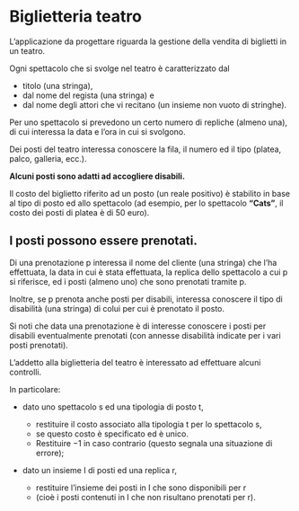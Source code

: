# Biglietteria teatro

L’applicazione da progettare riguarda la gestione della vendita di biglietti in un teatro. 
 
Ogni spettacolo che si svolge nel teatro è caratterizzato dal 
* titolo (una stringa), 
* dal nome del regista (una stringa) e 
* dal nome degli attori che vi recitano (un insieme non vuoto di stringhe). 

Per uno spettacolo si prevedono un certo numero di repliche (almeno una), di cui interessa la data e l’ora in cui si svolgono. 

Dei posti del teatro interessa conoscere la fila, il numero ed il tipo (platea, palco, galleria, ecc.). 

__Alcuni posti sono adatti ad accogliere disabili.__

Il costo del biglietto riferito ad un posto (un reale positivo) è stabilito in base al tipo di posto ed allo spettacolo 
(ad esempio, per lo spettacolo __“Cats”__, il costo dei posti di platea è di 50 euro). 

## I posti possono essere prenotati. 
Di una prenotazione p interessa il nome del cliente (una stringa) che l’ha effettuata, la data in cui è stata effettuata, la replica dello spettacolo a cui p si riferisce, ed i posti (almeno uno) che sono prenotati tramite p. 

Inoltre, se p prenota anche posti per disabili, interessa conoscere il tipo di disabilità (una stringa) di colui per cui è prenotato il posto. 

Si noti che data una prenotazione è di interesse conoscere i posti per disabili eventualmente prenotati (con annesse disabilità indicate per i vari posti prenotati).

L’addetto alla biglietteria del teatro è interessato ad effettuare alcuni controlli. 

In particolare:
* dato uno spettacolo s ed una tipologia di posto t, 
    * restituire il costo associato alla tipologia t per lo spettacolo s, 
    * se questo costo è specificato ed è unico. 
    * Restituire −1 in caso contrario (questo segnala una situazione di errore);

* dato un insieme I di posti ed una replica r, 
    * restituire l’insieme dei posti in I che sono disponibili per r 
    * (cioè i posti contenuti in I che non risultano prenotati per r).


  

